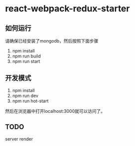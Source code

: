 # react-webpack-redux-starter
## 如何运行 ##
请确保已经安装了mongodb，然后按照下面步骤

 1. npm install
 2. npm run build
 3. npm run start

## 开发模式 ##

 1. npm install
 2. npm run dev
 3. npm run hot-start

然后在浏览器中打开localhost:3000就可以访问了。

## TODO ##
server render
